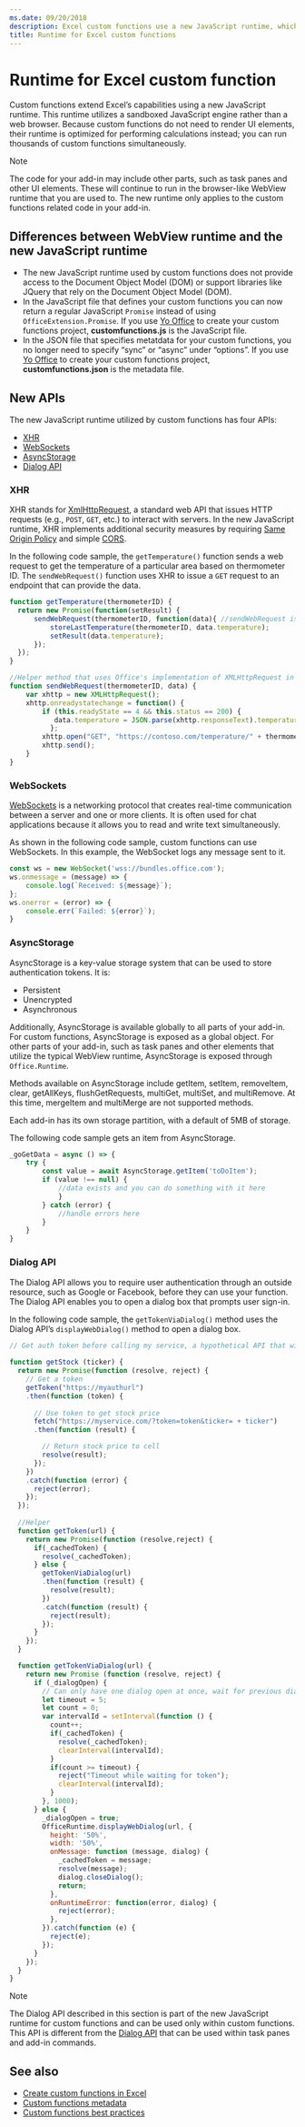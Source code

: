 ```yaml
---
ms.date: 09/20/2018
description: Excel custom functions use a new JavaScript runtime, which differs from the standard Add-ins WebView control runtime.
title: Runtime for Excel custom functions
---
```


# Runtime for Excel custom function

Custom functions extend Excel’s capabilities using a new JavaScript runtime. This runtime utilizes a sandboxed JavaScript engine rather than a web browser. Because custom functions do not need to render UI elements, their runtime is optimized for performing calculations instead; you can run thousands of custom functions simultaneously.  

> [!NOTE]
> The code for your add-in may include other parts, such as task panes and other UI elements. These will continue to run in the browser-like WebView runtime that you are used to. The new runtime only applies to the custom functions related code in your add-in.  

## Differences between WebView runtime and the new JavaScript runtime

- The new JavaScript runtime used by custom functions does not provide access to the Document Object Model (DOM) or support libraries like JQuery that rely on the Document Object Model (DOM).
- In the JavaScript file that defines your custom functions you can now return a regular JavaScript `Promise` instead of using `OfficeExtension.Promise`. If you use [Yo Office](https://github.com/OfficeDev/generator-office) to create your custom functions project, **customfunctions.js** is the JavaScript file. 
- In the JSON file that specifies metatdata for your custom functions, you no longer need to specify “sync” or “async” under “options”. If you use [Yo Office](https://github.com/OfficeDev/generator-office) to create your custom functions project, **customfunctions.json** is the metadata file.

## New APIs 
The new JavaScript runtime utilized by custom functions has four APIs:

- [XHR](#xhr)
- [WebSockets](#websockets)
- [AsyncStorage](#asyncstorage)
- [Dialog API](#dialog-api)

### XHR

XHR stands for [XmlHttpRequest](https://developer.mozilla.org/en-US/docs/Web/API/XMLHttpRequest), a standard web API that issues HTTP requests (e.g., `POST`, `GET`, etc.) to interact with servers. In the new JavaScript runtime, XHR implements additional security measures by requiring [Same Origin Policy](https://developer.mozilla.org/en-US/docs/Web/Security/Same-origin_policy) and simple [CORS](https://www.w3.org/TR/cors/).  

In the following code sample, the `getTemperature()` function sends a web request to get the temperature of a particular area based on thermometer ID. The `sendWebRequest()` function uses XHR to issue a `GET` request to an endpoint that can provide the data.  

```js
function getTemperature(thermometerID) {
  return new Promise(function(setResult) {
      sendWebRequest(thermometerID, function(data){ //sendWebRequest is defined later in this code sample
          storeLastTemperature(thermometerID, data.temperature);
          setResult(data.temperature);
      });
  });
}

//Helper method that uses Office's implementation of XMLHttpRequest in the new JavaScript runtime for custom functions  
function sendWebRequest(thermometerID, data) {
    var xhttp = new XMLHttpRequest();
    xhttp.onreadystatechange = function() {
        if (this.readyState == 4 && this.status == 200) {
           data.temperature = JSON.parse(xhttp.responseText).temperature
          };
        xhttp.open("GET", "https://contoso.com/temperature/" + thermometerID), true)
        xhttp.send();  
    }
}

```

### WebSockets

[WebSockets](https://developer.mozilla.org/en-US/docs/Web/API/WebSockets_API) is a networking protocol that creates real-time communication between a server and one or more clients. It is often used for chat applications because it allows you to read and write text simultaneously.  

As shown in the following code sample, custom functions can use WebSockets. In this example, the WebSocket logs any message sent to it.  

```js
const ws = new WebSocket('wss://bundles.office.com');
ws.onmessage = (message) => {
    console.log(`Received: ${message}`);
};
ws.onerror = (error) => {
    console.err(`Failed: ${error}`);
}
```

### AsyncStorage

AsyncStorage is a key-value storage system that can be used to store authentication tokens. It is:

- Persistent
- Unencrypted
- Asynchronous

Additionally, AsyncStorage is available globally to all parts of your add-in. For custom functions, AsyncStorage is exposed as a global object. For other parts of your add-in, such as task panes and other elements that utilize the typical WebView runtime, AsyncStorage is exposed through `Office.Runtime`.

 Methods available on AsyncStorage include getItem, setItem, removeItem, clear, getAllKeys, flushGetRequests, multiGet, multiSet, and multiRemove. At this time, mergeItem and multiMerge are not supported methods.

Each add-in has its own storage partition, with a default of 5MB of storage.  

The following code sample gets an item from AsyncStorage.

```js
_goGetData = async () => {
    try {
        const value = await AsyncStorage.getItem('toDoItem');
        if (value !== null) {
            //data exists and you can do something with it here
            }
        } catch (error) {
            //handle errors here
        }
    }
}
```

### Dialog API

The Dialog API allows you to require user authentication through an outside resource, such as Google or Facebook, before they can use your function. The Dialog API enables you to open a dialog box that prompts user sign-in.  

In the following code sample, the `getTokenViaDialog()` method uses the Dialog API’s `displayWebDialog()` method to open a dialog box.

```js
// Get auth token before calling my service, a hypothetical API that will deliver a stock price based on stock ticker string, such as "MSFT"
 
function getStock (ticker) {
  return new Promise(function (resolve, reject) {
    // Get a token
    getToken("https://myauthurl")
    .then(function (token) {
      
      // Use token to get stock price
      fetch("https://myservice.com/?token=token&ticker= + ticker")
      .then(function (result) {

        // Return stock price to cell
        resolve(result);
      });
    })
    .catch(function (error) {
      reject(error);
    });
  });
  
  //Helper
  function getToken(url) {
    return new Promise(function (resolve,reject) {
      if(_cachedToken) {
        resolve(_cachedToken);
      } else {
        getTokenViaDialog(url)
        .then(function (result) {
          resolve(result);
        })
        .catch(function (result) {
          reject(result);
        });
      }
    });
  }

  function getTokenViaDialog(url) {
    return new Promise (function (resolve, reject) {
      if (_dialogOpen) {
        // Can only have one dialog open at once, wait for previous dialog's token
        let timeout = 5;
        let count = 0;
        var intervalId = setInterval(function () {
          count++;
          if(_cachedToken) {
            resolve(_cachedToken);
            clearInterval(intervalId);
          }
          if(count >= timeout) {
            reject("Timeout while waiting for token");
            clearInterval(intervalId);
          }
        }, 1000);
      } else {
        _dialogOpen = true;
        OfficeRuntime.displayWebDialog(url, {
          height: '50%',
          width: '50%',
          onMessage: function (message, dialog) {
            _cachedToken = message;
            resolve(message);
            dialog.closeDialog();
            return;
          },
          onRuntimeError: function(error, dialog) {
            reject(error);
          },
        }).catch(function (e) {
          reject(e);
        });
      }
    });
  }
}
```

> [!NOTE]
> The Dialog API described in this section is part of the new JavaScript runtime for custom functions and can be used only within custom functions. This API is different from the [Dialog API](../develop/dialog-api-in-office-add-ins.md) that can be used within task panes and add-in commands.

## See also

* [Create custom functions in Excel](custom-functions-overview.md)
* [Custom functions metadata](custom-functions-json.md)
* [Custom functions best practices](custom-functions-best-practice.md)
